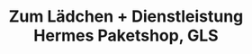 ---
title: "Zum Lädchen + Dienstleistung Hermes Paketshop, GLS"
url: /grimma/zum-laedchen-dienstleistung-hermes-paketshop-gls/
shop: Lotterie
---